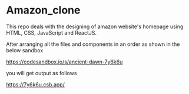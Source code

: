 # Amazon_clone
This repo deals with the designing of amazon website's homepage using HTML, CSS, JavaScript and ReactJS.

After arranging all the files and components in an order as shown in the below sandbox

https://codesandbox.io/s/ancient-dawn-7y6k6u

you will get output as follows

https://7y6k6u.csb.app/
